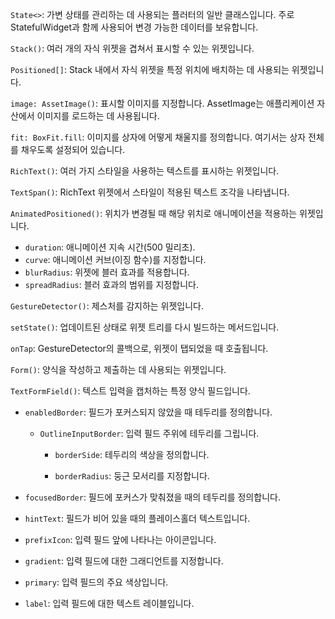  `State<>`: 가변 상태를 관리하는 데 사용되는 플러터의 일반 클래스입니다. 주로 StatefulWidget과 함께 사용되어 변경 가능한 데이터를 보유합니다.

 `Stack()`: 여러 개의 자식 위젯을 겹쳐서 표시할 수 있는 위젯입니다.

 `Positioned[]`: Stack 내에서 자식 위젯을 특정 위치에 배치하는 데 사용되는 위젯입니다.

 `image: AssetImage()`: 표시할 이미지를 지정합니다. AssetImage는 애플리케이션 자산에서 이미지를 로드하는 데 사용됩니다.

 `fit: BoxFit.fill`: 이미지를 상자에 어떻게 채울지를 정의합니다. 여기서는 상자 전체를 채우도록 설정되어 있습니다.

 `RichText()`: 여러 가지 스타일을 사용하는 텍스트를 표시하는 위젯입니다.

 `TextSpan()`: RichText 위젯에서 스타일이 적용된 텍스트 조각을 나타냅니다.

 `AnimatedPositioned()`: 위치가 변경될 때 해당 위치로 애니메이션을 적용하는 위젯입니다.

   - `duration`: 애니메이션 지속 시간(500 밀리초).
   - `curve`: 애니메이션 커브(이징 함수)를 지정합니다.
   - `blurRadius`: 위젯에 블러 효과를 적용합니다.
   - `spreadRadius`: 블러 효과의 범위를 지정합니다.

 `GestureDetector()`: 제스처를 감지하는 위젯입니다.

 `setState()`: 업데이트된 상태로 위젯 트리를 다시 빌드하는 메서드입니다.

 `onTap`: GestureDetector의 콜백으로, 위젯이 탭되었을 때 호출됩니다.

 `Form()`: 양식을 작성하고 제출하는 데 사용되는 위젯입니다.

 `TextFormField()`: 텍스트 입력을 캡처하는 특정 양식 필드입니다.

   - `enabledBorder`: 필드가 포커스되지 않았을 때 테두리를 정의합니다.
   
     - `OutlineInputBorder`: 입력 필드 주위에 테두리를 그립니다.

       - `borderSide`: 테두리의 색상을 정의합니다.

       - `borderRadius`: 둥근 모서리를 지정합니다.

   - `focusedBorder`: 필드에 포커스가 맞춰졌을 때의 테두리를 정의합니다.

   - `hintText`: 필드가 비어 있을 때의 플레이스홀더 텍스트입니다.

   - `prefixIcon`: 입력 필드 앞에 나타나는 아이콘입니다.

   - `gradient`: 입력 필드에 대한 그래디언트를 지정합니다.

   - `primary`: 입력 필드의 주요 색상입니다.

   - `label`: 입력 필드에 대한 텍스트 레이블입니다.
